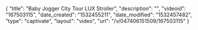 {
    "title": "Baby Jogger City Tour LUX Stroller",
    "description": "",
    "videoid": "167503115",
    "date_created": "1532455211",
    "date_modified": "1532457482",
    "type": "captivate",
    "layout": "video",
    "url": "\/v\/047406151509\/167503115"
}
